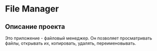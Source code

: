 # File Manager

## Описание проекта
Это приложение - файловый менеджер. Он позволяет просматривать файлы, открывать
их, копировать, удалять, переименовывать. 


